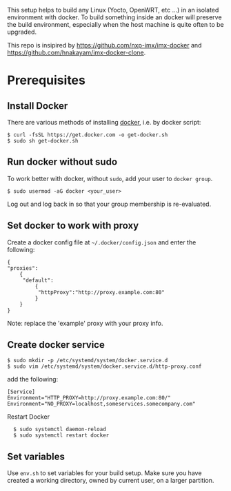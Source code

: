 
This setup helps to build any Linux (Yocto, OpenWRT, etc ...) in an isolated environment with docker.
To build something inside an docker will preserve the build environment, especially when
the host machine is quite often to be upgraded.

This repo is insipired by https://github.com/nxp-imx/imx-docker and https://github.com/hnakayam/imx-docker-clone.

Prerequisites
=============

Install Docker
--------------

There are various methods of installing [docker], i.e. by docker script:
  ```{.sh}
  $ curl -fsSL https://get.docker.com -o get-docker.sh
  $ sudo sh get-docker.sh
  ```

Run docker without sudo
-----------------------

To work better with docker, without `sudo`, add your user to `docker group`.
  ```{.sh}
  $ sudo usermod -aG docker <your_user>
  ```

Log out and log back in so that your group membership is re-evaluated.

Set docker to work with proxy
-----------------------------

Create a docker config file at `~/.docker/config.json` and enter the following:

```{.sh}
{
"proxies":
    {
     "default":
         {
          "httpProxy":"http://proxy.example.com:80"
         }
    }
}
```
Note: replace the 'example' proxy with your proxy info.

Create docker service
---------------------
  ```{.sh}
  $ sudo mkdir -p /etc/systemd/system/docker.service.d
  $ sudo vim /etc/systemd/system/docker.service.d/http-proxy.conf
  ```

add the following:

```{.sh}
[Service]
Environment="HTTP_PROXY=http://proxy.example.com:80/"
Environment="NO_PROXY=localhost,someservices.somecompany.com"
```

Restart Docker

```{.sh}
  $ sudo systemctl daemon-reload
  $ sudo systemctl restart docker
```

Set variables
-------------

Use `env.sh` to set variables for your build setup. Make sure you have 
created a working directory, owned by current user, on a larger partition.


[docker]: https://docs.docker.com/engine/install/ubuntu/ "DockerInstall/Ubuntu"

